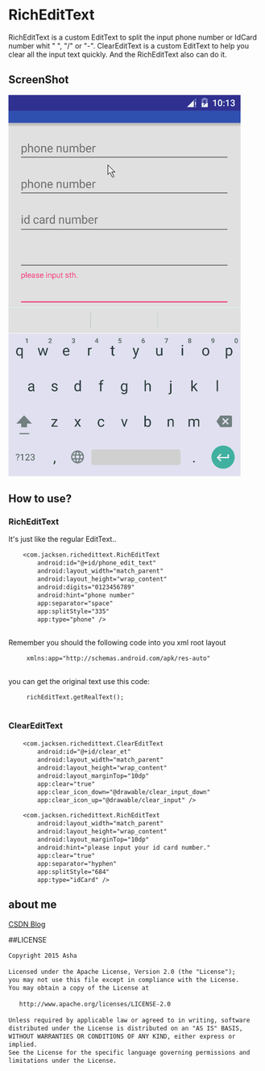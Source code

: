 # RichEditText

RichEditText is a custom EditText to split the input phone number or IdCard number whit " ", "/" or "-".
ClearEditText is a custom EditText to help you clear all the input text quickly.
And the RichEditText also can do it.

## ScreenShot

![screenshot](https://github.com/crazy1235/RichEditText/blob/master/screenshot/screenshot.gif)

    
## How to use?

### RichEditText

It's just like the regular EditText..    
    
    
```
    <com.jacksen.richedittext.RichEditText
        android:id="@+id/phone_edit_text"
        android:layout_width="match_parent"
        android:layout_height="wrap_content"
        android:digits="0123456789"
        android:hint="phone number"
        app:separator="space"
        app:splitStyle="335"
        app:type="phone" />
       
```

Remember you should the following code into you xml root layout 
     
```
     xmlns:app="http://schemas.android.com/apk/res-auto"
     
```


you can get the original text use this code:
     
```
     richEditText.getRealText();
        
```

### ClearEditText

```
    <com.jacksen.richedittext.ClearEditText
        android:id="@+id/clear_et"
        android:layout_width="match_parent"
        android:layout_height="wrap_content"
        android:layout_marginTop="10dp"
        app:clear="true"
        app:clear_icon_down="@drawable/clear_input_down"
        app:clear_icon_up="@drawable/clear_input" />

```

```
    <com.jacksen.richedittext.RichEditText
        android:layout_width="match_parent"
        android:layout_height="wrap_content"
        android:layout_marginTop="10dp"
        android:hint="please input your id card number."
        app:clear="true"
        app:separator="hyphen"
        app:splitStyle="684"
        app:type="idCard" />

```

     
## about me


[CSDN Blog](http://blog.csdn.net/crazy1235)

##LICENSE
```
Copyright 2015 Asha

Licensed under the Apache License, Version 2.0 (the "License");
you may not use this file except in compliance with the License.
You may obtain a copy of the License at

   http://www.apache.org/licenses/LICENSE-2.0

Unless required by applicable law or agreed to in writing, software
distributed under the License is distributed on an "AS IS" BASIS,
WITHOUT WARRANTIES OR CONDITIONS OF ANY KIND, either express or implied.
See the License for the specific language governing permissions and
limitations under the License.
```
